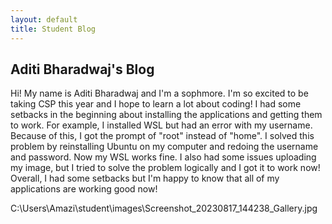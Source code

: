 ```yaml
---
layout: default
title: Student Blog
---
```



## Aditi Bharadwaj's Blog 
Hi! My name is Aditi Bharadwaj and I'm a sophmore. I'm so excited to be taking CSP this year and I hope to learn a lot about coding! I had some setbacks in the beginning about installing the applications and getting them to work. For example, I installed WSL but had an error with my username. Because of this, I got the prompt of "root" instead of "home". I solved this problem by reinstalling Ubuntu on my computer and redoing the username and password. Now my WSL works fine. I also had some issues uploading my image, but I tried to solve the problem logically and I got it to work now! Overall, I had some setbacks but I'm happy to know that all of my applications are working good now!

C:\Users\Amazi\student\images\Screenshot_20230817_144238_Gallery.jpg 
